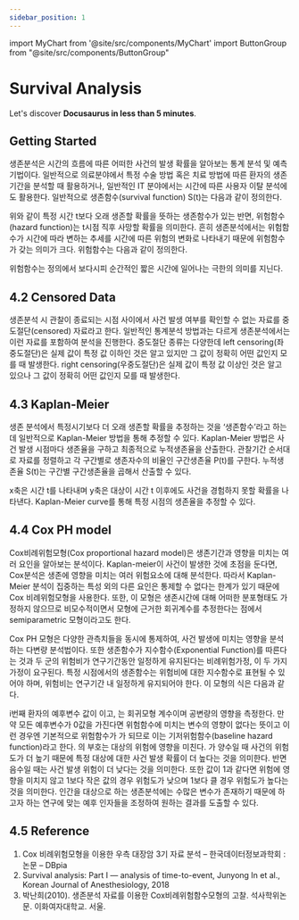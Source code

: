 ```yaml
---
sidebar_position: 1
---
```


import MyChart from '@site/src/components/MyChart'
import ButtonGroup from "@site/src/components/ButtonGroup"

# Survival Analysis

Let's discover **Docusaurus in less than 5 minutes**.

<MyChart />

<ButtonGroup />

## Getting Started

생존분석은 시간의 흐름에 따른 어떠한 사건의 발생 확률을 알아보는 통계 분석 및 예측 기법이다. 일반적으로 의료분야에서 특정 수술 방법 혹은 치료 방법에 따른 환자의 생존 기간을 분석할 때 활용하거나, 일반적인 IT 분야에서는 시간에 따른 사용자 이탈 분석에도 활용한다. 일반적으로 생존함수(survival function) S(t)는 다음과 같이 정의한다.

위와 같이 특정 시간 t보다 오래 생존할 확률을 뜻하는 생존함수가 있는 반면, 위험함수(hazard function)는 t시점 직후 사망할 확률을 의미한다. 흔히 생존분석에서는 위험함수가 시간에 따라 변하는 추세를 시간에 따른 위험의 변화로 나타내기 때문에 위험함수가 갖는 의미가 크다. 위험함수는 다음과 같이 정의한다.

위험함수는 정의에서 보다시피 순간적인 짧은 시간에 일어나는 극한의 의미를 지닌다.

## 4.2 Censored Data

생존분석 시 관찰이 종료되는 시점 사이에서 사건 발생 여부를 확인할 수 없는 자료를 중도절단(censored) 자료라고 한다. 일반적인 통계분석 방법과는 다르게 생존분석에서는 이런 자료를 포함하여 분석을 진행한다. 중도절단 종류는 다양한데 left censoring(좌중도절단)은 실제 값이 특정 값 이하인 것은 알고 있지만 그 값이 정확히 어떤 값인지 모를 때 발생한다. right censoring(우중도절단)은 실제 값이 특정 값 이상인 것은 알고 있으나 그 값이 정확히 어떤 값인지 모를 때 발생한다.

## 4.3 Kaplan-Meier

생존 분석에서 특정시기보다 더 오래 생존할 확률을 추정하는 것을 ‘생존함수’라고 하는데 일반적으로 Kaplan-Meier 방법을 통해 추정할 수 있다. Kaplan-Meier 방법은 사건 발생 시점마다 생존율을 구하고 최종적으로 누적생존율을 산출한다. 관찰기간 순서대로 자료를 정렬하고 각 구간별로 생존자수의 비율인 구간생존율 P(t)를 구한다. 누적생존율 S(t)는 구간별 구간생존율을 곱해서 산출할 수 있다.

x축은 시간 t를 나타내며 y축은 대상이 시간 t 이후에도 사건을 경험하지 못할 확률을 나타낸다. Kaplan-Meier curve를 통해 특정 시점의 생존율을 추정할 수 있다.

## 4.4 Cox PH model

Cox비례위험모형(Cox proportional hazard model)은 생존기간과 영향을 미치는 여러 요인을 알아보는 분석이다. Kaplan-meier이 사건이 발생한 것에 초점을 둔다면, Cox분석은 생존에 영향을 미치는 여러 위험요소에 대해 분석한다. 따라서 Kaplan-Meier 분석이 집중하는 특성 외의 다른 요인은 통제할 수 없다는 한계가 있기 때문에 Cox 비례위험모형을 사용한다. 또한, 이 모형은 생존시간에 대해 어떠한 분포형태도 가정하지 않으므로 비모수적이면서 모형에 근거한 회귀계수를 추정한다는 점에서 semiparametric 모형이라고도 한다.

Cox PH 모형은 다양한 관측치들을 동시에 통제하여, 사건 발생에 미치는 영향을 분석하는 다변량 분석법이다. 또한 생존함수가 지수함수(Exponential Function)를 따른다는 것과 두 군의 위험비가 연구기간동안 일정하게 유지된다는 비례위험가정, 이 두 가지 가정이 요구된다. 특정 시점에서의 생존함수는 위험비에 대한 지수함수로 표현될 수 있어야 하며, 위험비는 연구기간 내 일정하게 유지되어야 한다. 이 모형의 식은 다음과 같다.

i번째 환자의 예후변수 값이 이고, 는 회귀모형 계수이며 공변량의 영향을 측정한다. 만약 모든 예후변수가 0값을 가진다면 위험함수에 미치는 변수의 영향이 없다는 뜻이고 이런 경우엔 기본적으로 위험함수가 가 되므로 이는 기저위험함수(baseline hazard function)라고 한다.
의 부호는 대상의 위험에 영향을 미친다. 가 양수일 때 사건의 위험도가 더 높기 때문에 특정 대상에 대한 사건 발생 확률이 더 높다는 것을 의미한다. 반면 음수일 때는 사건 발생 위험이 더 낮다는 것을 의미한다. 또한 값이 1과 같다면 위험에 영향을 미치지 않고 1보다 작은 값의 경우 위험도가 낮으며 1보다 클 경우 위험도가 높다는 것을 의미한다.
인간을 대상으로 하는 생존분석에는 수많은 변수가 존재하기 때문에 하고자 하는 연구에 맞는 예후 인자들을 조정하여 원하는 결과를 도출할 수 있다.

## 4.5 Reference

1. Cox 비례위험모형을 이용한 우측 대장암 3기 자료 분석 – 한국데이터정보과학회 : 논문 – DBpia
2. Survival analysis: Part I — analysis of time-to-event, Junyong In et al., Korean Journal of Anesthesiology, 2018
3. 박난희(2010). 생존분석 자료를 이용한 Cox비례위험함수모형의 고찰. 석사학위논문. 이화여자대학교. 서울.

